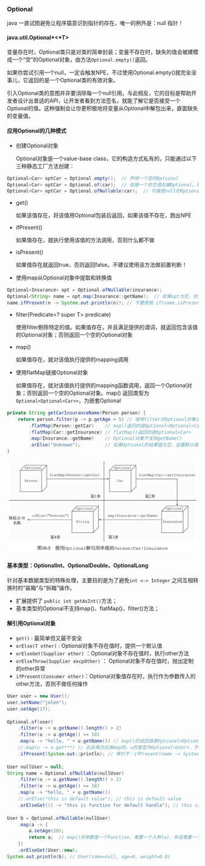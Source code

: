 

### Optional
java 一直试图避免让程序猿意识到指针的存在，唯一的例外是：null 指针！

#### <a name="fenced-code-block">java.util.Optional*&lt;*T></a>

变量存在时，Optional类只是对类的简单封装；变量不存在时，缺失的值会被建模成一个“空”的Optional对象，由方法`Optional.empty()`返回。

如果你尝试引用一个null，一定会触发NPE，不过使用Optional.empty()就完全没事儿，它返回的是一个Optional类的有效对象。

引入Optional类的意图并非要消除每一个null引用。与此相反，它的目标是帮助开发者设计出普适的API，让开发者看到方法签名，就能了解它是否接受一个Optional的值。这种强制会让你更积极地将变量从Optional中解包出来，直面缺失的变量值。

#### <a name="fenced-code-block">应用Optional的几种模式</a>

* 创建Optional对象

  Optional对象是一个value-base class，它的构造方式私有的，只能通过以下三种静态工厂方法创建：

````java
Optional<Car> optCar = Optional.empty();  // 声明一个空的Optional
Optional<Car> optCar = Optional.of(car);  // 依据一个非空值创建Optional。如果car为null，则抛出NPE
Optional<Car> optCar = Optional.ofNullable(car);  // 可接受null的Optional。如果car是null，则得到的Optional对象就是个空对象，不是null
````

* get()

  如果该值存在，将该值用Optional包装后返回，如果该值不存在，跑出NPE

* ifPresent()

  如果值存在，就执行使用该值的方法调用，否则什么都不做

* isPresent()

  如果值存在就返回true，否则返回false。不建议使用该方法做前置判断！

* 使用map从Optional对象中提取和转换值

````java
Optional<Insurance> opt = Optional.ofNullable(insurance);
Optional<String> name = opt.map(Insurance::getName);  // 如果opt为空，则什么都不做
name.ifPresent(n -> System.out.println(n)); // 不要使用 if(name.isPresent()) {}
````

* filter(Predicate<? super T> predicate)

  使用filter剔除特定的值。如果值存在，并且满足提供的谓词，就返回包含该值的Optional对象；否则返回一个空的Optional对象

* map()

  如果值存在，就对该值执行提供的mapping调用

* 使用flatMap链接Optional对象

  如果值存在，就对该值执行提供的mapping函数调用，返回一个Optional对象；否则返回一个空的Optional对象。map() 返回类型为`Optional<Optional<Car>>`，为嵌套Optional

````java
private String getCarInsuranceName(Person person) {
	return person.filter(p -> p.getAge > 5)	// 使用filter对Optional对象过滤
        .flatMap(Person::getCar)	// map()返回的是Optional<Optional<Car>>，为嵌套optional
        .flatMap(Car::getInsurance)	// flatMap()返回的是Optional<Car>
        .map(Insurance::getName)	// Optional对象不支持getName()
        .orElse("Unknown");			// 如果Optional的结果值为空，设置默认值
}
````
![使用Optional解引用串接的Person/Car/Insurance](resources/optional_check.png)

#### 基本类型：OptionalInt、OptionalDouble、OptionalLong

针对基本数据类型的特殊处理，主要目的是为了避免`int <-> Integer` 之间互相转换时的“装箱”与“拆箱”操作。

* 扩展提供了 `public int getAsInt()`方法；
* 基本类型的Optional不支持map()、flatMap()、filter()方法；

#### <a name="fenced-code-block">解引用Optional对象</a>

* `get()` : 最简单但又最不安全
* `orElse(T other)` : Optional对象不存在值时，提供一个默认值
* `orElseGet(Supplier other)` ：Optional对象不存在值时，执行other方法
* `orElseThrow(Supplier excpOther)` ： Optional对象不存在值时，抛出定制的other异常
* `ifPresent(Consumer other)`：Optional对象值存在时，执行作为参数传入的other方法，否则不做任何操作

```java
User user = new User();
user.setName("jalen");
user.setAge(17);

Optional.of(user)
    .filter(u -> u.getName().length() > 2)
    .filter(u -> u.getAge() >= 18)
    .map(u -> "hello, " + u.getName()) // map()的返回值是Optional<Optional<User>>
    //.map(u -> u.get***) // 此处再次应用map时，u的类型为Optional<User>，不是User，因此无法使用getName()
    .ifPresent(System.out::println); // 等价于：ifPresent(name -> System.out.println(name))

User nullUser = null;
String name = Optional.ofNullable(nullUser)
    .filter(u -> u.getName().length() > 2)
    .filter(u -> u.getAge() >= 18)
    .map(u -> "hello, " + u.getName())
    //.orElse("this is default value");	// this is default value
	.orElseGet(() -> "this is function for default handle"); // this is function for default handle

User b = Optional.ofNullable(nullUser)
    .map(a -> {
        a.setAge(20);
        return a;  // map()的参数是一个Function，需要一个入参(a)，并且需要一个返回值，这里也是a
    })
    .orElseGet(User::new);
System.out.println(b); // User(name=null, age=0, weight=0.0)
```

